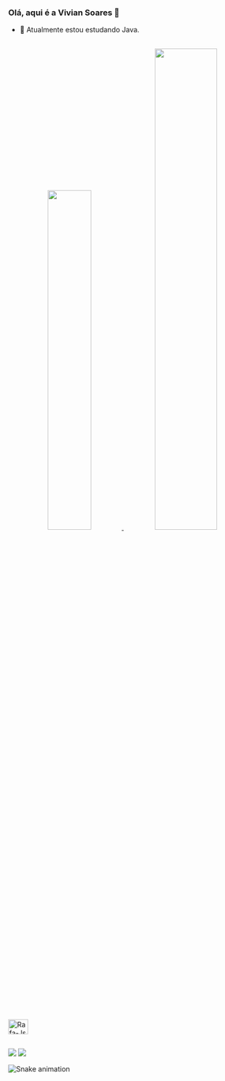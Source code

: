 ### Olá, aqui é a Vivian Soares 👋

- 🌱 Atualmente estou estudando Java.

 ##
 

<div align="center">
  <a href="https://github.com/Vivian0096">
  <img width="42%" src="https://github-readme-stats.vercel.app/api?username=Vivian0096&show_icons=true&theme=dark&include_all_commits=true&count_private=true"/>
  <img width="50%" src="https://github-readme-stats.vercel.app/api/top-langs/?username=Vivian0096&layout=compact&langs_count=7&theme=dark"/>
</div>
  
  <div style="display: inline_block"><br>
  <img align="center" alt="Rafa-Js" height="30" width="40" src="https://cdn.jsdelivr.net/gh/devicons/devicon/icons/java/java-original.svg" >
</div>
  
  ##
  
  <div>
      <a href = "mailto:vivian_soares_96@hotmail.com"><img src="https://img.shields.io/badge/-Gmail-%23333?style=for-the-badge&logo=gmail&logoColor=white" target="_blank"></a>
  <a href="https://www.linkedin.com/in/viviansoaresbarbosa/" target="_blank"><img src="https://img.shields.io/badge/-LinkedIn-%230077B5?style=for-the-badge&logo=linkedin&logoColor=white" target="_blank"></a>   
 </div>

  ![Snake animation](https://github.com/Vivian0096/Vivian0096/blob/output/github-contribution-grid-snake.svg)
